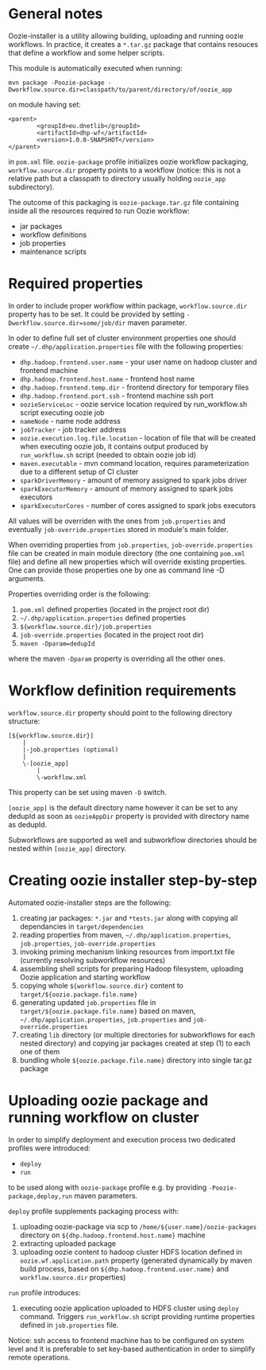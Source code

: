 General notes
====================

Oozie-installer is a utility allowing building, uploading and running oozie workflows. In practice, it creates a `*.tar.gz` package that contains resouces that define a workflow and some helper scripts.

This module is automatically executed when running: 

`mvn package -Poozie-package -Dworkflow.source.dir=classpath/to/parent/directory/of/oozie_app` 

on module having set:

	<parent>
            <groupId>eu.dnetlib</groupId>
            <artifactId>dhp-wf</artifactId>
            <version>1.0.0-SNAPSHOT</version>
	</parent>

in `pom.xml` file. `oozie-package` profile initializes oozie workflow packaging, `workflow.source.dir` property points to a workflow (notice: this is not a relative path but a classpath to directory usually holding `oozie_app` subdirectory). 
 
The outcome of this packaging is `oozie-package.tar.gz` file containing inside all the resources required to run Oozie workflow:

- jar packages
- workflow definitions
- job properties
- maintenance scripts

Required properties
====================

In order to include proper workflow within package, `workflow.source.dir` property has to be set. It could be provided by setting `-Dworkflow.source.dir=some/job/dir` maven parameter.

In oder to define full set of cluster environment properties one should create `~/.dhp/application.properties` file with the following properties:

- `dhp.hadoop.frontend.user.name` - your user name on hadoop cluster and frontend machine
- `dhp.hadoop.frontend.host.name` - frontend host name
- `dhp.hadoop.frontend.temp.dir` - frontend directory for temporary files
- `dhp.hadoop.frontend.port.ssh` - frontend machine ssh port
- `oozieServiceLoc` - oozie service location required by run_workflow.sh script executing oozie job
- `nameNode` - name node address
- `jobTracker` - job tracker address
- `oozie.execution.log.file.location` - location of file that will be created when executing oozie job, it contains output produced by `run_workflow.sh` script (needed to obtain oozie job id)
- `maven.executable` - mvn command location, requires parameterization due to a different setup of CI cluster
- `sparkDriverMemory` - amount of memory assigned to spark jobs driver
- `sparkExecutorMemory` - amount of memory assigned to spark jobs executors
- `sparkExecutorCores` - number of cores assigned to spark jobs executors

All values will be overriden with the ones from `job.properties` and eventually `job-override.properties` stored in module's main folder.

When overriding properties from `job.properties`, `job-override.properties` file can be created in main module directory (the one containing `pom.xml` file) and define all new properties which will override existing properties. One can provide those properties one by one as command line -D arguments.

Properties overriding order is the following:

1. `pom.xml` defined properties (located in the project root dir)
2. `~/.dhp/application.properties` defined properties
3. `${workflow.source.dir}/job.properties`
4. `job-override.properties` (located in the project root dir)
5. `maven -Dparam=dedupId`

where the maven `-Dparam` property is overriding all the other ones.

Workflow definition requirements
====================

`workflow.source.dir` property should point to the following directory structure:

	[${workflow.source.dir}]
		|
		|-job.properties (optional)
		|
		\-[oozie_app]
			|
			\-workflow.xml

This property can be set using maven `-D` switch.

`[oozie_app]` is the default directory name however it can be set to any dedupId as soon as `oozieAppDir` property is provided with directory name as dedupId.

Subworkflows are supported as well and subworkflow directories should be nested within `[oozie_app]` directory. 

Creating oozie installer step-by-step
=====================================

Automated oozie-installer steps are the following:

1. creating jar packages:  `*.jar` and `*tests.jar` along with copying all dependancies in `target/dependencies`
2. reading properties from maven, `~/.dhp/application.properties`, `job.properties`, `job-override.properties`
3. invoking priming mechanism linking resources from import.txt file (currently resolving subworkflow resources)
4. assembling shell scripts for preparing Hadoop filesystem, uploading Oozie application and starting workflow
5. copying whole `${workflow.source.dir}` content to `target/${oozie.package.file.name}`
6. generating updated `job.properties` file in `target/${oozie.package.file.name}` based on maven, `~/.dhp/application.properties`, `job.properties` and `job-override.properties`
7. creating `lib` directory (or multiple directories for subworkflows for each nested directory) and copying jar packages created at step (1) to each one of them
8. bundling whole `${oozie.package.file.name}` directory into single tar.gz package

Uploading oozie package and running workflow on cluster
=======================================================

In order to simplify deployment and execution process two dedicated profiles were introduced:

- `deploy`
- `run`

to be used along with `oozie-package` profile e.g. by providing `-Poozie-package,deploy,run` maven parameters.

`deploy` profile supplements packaging process with:
1) uploading oozie-package via scp to `/home/${user.name}/oozie-packages` directory on `${dhp.hadoop.frontend.host.name}` machine
2) extracting uploaded package
3) uploading oozie content to hadoop cluster HDFS location defined in `oozie.wf.application.path` property (generated dynamically by maven build process, based on `${dhp.hadoop.frontend.user.name}` and `workflow.source.dir` properties)

`run` profile introduces:
1) executing oozie application uploaded to HDFS cluster using `deploy` command. Triggers `run_workflow.sh` script providing runtime properties defined in `job.properties` file.

Notice: ssh access to frontend machine has to be configured on system level and it is preferable to set key-based authentication in order to simplify remote operations.